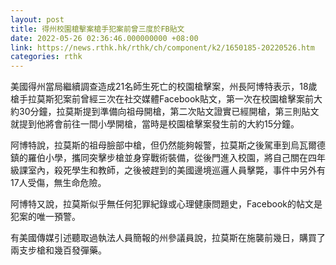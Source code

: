 ```yaml
---
layout: post
title: 得州校園槍擊案槍手犯案前曾三度於FB貼文
date: 2022-05-26 02:36:46.000000000 +08:00
link: https://news.rthk.hk/rthk/ch/component/k2/1650185-20220526.htm
categories: rthk
---
```


美國得州當局繼續調查造成21名師生死亡的校園槍擊案，州長阿博特表示，18歲槍手拉莫斯犯案前曾經三次在社交媒體Facebook貼文，第一次在校園槍擊案前大約30分鐘，拉莫斯提到準備向祖母開槍，第二次貼文證實已經開槍，第三則貼文就提到他將會前往一間小學開槍，當時是校園槍擊案發生前的大約15分鐘。

阿博特說，拉莫斯的祖母臉部中槍，但仍然能夠報警，拉莫斯之後駕車到烏瓦爾德鎮的羅伯小學，攜同突擊步槍並身穿戰術裝備，從後門進入校園，將自己關在四年級課室內，殺死學生和教師，之後被趕到的美國邊境巡邏人員擊斃，事件中另外有17人受傷，無生命危險。

阿博特又說，拉莫斯似乎無任何犯罪紀錄或心理健康問題史，Facebook的帖文是犯案的唯一預警。

有美國傳媒引述聽取過執法人員簡報的州參議員說，拉莫斯在施襲前幾日，購買了兩支步槍和幾百發彈藥。

